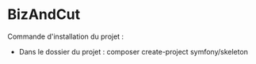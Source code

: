 # BizAndCut
Commande d'installation du projet : 
 - Dans le dossier du projet :  composer create-project symfony/skeleton
 
